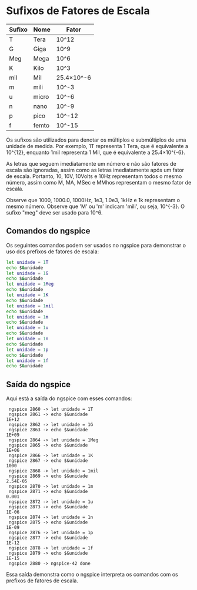# Sufixos de Fatores de Escala

| Sufixo | Nome  | Fator      |
| ------ | ----- | ---------- |
| T      | Tera  | 10^12      |
| G      | Giga  | 10^9       |
| Meg    | Mega  | 10^6       |
| K      | Kilo  | 10^3       |
| mil    | Mil   | 25.4×10^-6 |
| m      | mili  | 10^-3      |
| u      | micro | 10^-6      |
| n      | nano  | 10^-9      |
| p      | pico  | 10^-12     |
| f      | femto | 10^-15     |

Os sufixos são utilizados para denotar os múltiplos e
submúltiplos de uma unidade de medida. Por exemplo, 1T
representa 1 Tera, que é equivalente a 10^{12}, enquanto
1mil representa 1 Mil, que é equivalente a 25.4×10^{-6}.

As letras que seguem imediatamente um número e não são
fatores de escala são ignoradas, assim como as letras
imediatamente após um fator de escala. Portanto, 10, 10V,
10Volts e 10Hz representam todos o mesmo número, assim como M,
MA, MSec e MMhos representam o mesmo fator de escala.

Observe que 1000, 1000.0, 1000Hz, 1e3, 1.0e3, 1kHz e 1k
representam o mesmo número. Observe que 'M' ou 'm' indicam
'mili', ou seja, 10^{-3}. O sufixo "meg" deve ser usado
para 10^6.

## Comandos do ngspice

Os seguintes comandos podem ser usados no ngspice para
demonstrar o uso dos prefixos de fatores de escala:

```sh
let unidade = 1T
echo $&unidade
let unidade = 1G
echo $&unidade
let unidade = 1Meg
echo $&unidade
let unidade = 1K
echo $&unidade
let unidade = 1mil
echo $&unidade
let unidade = 1m
echo $&unidade
let unidade = 1u
echo $&unidade
let unidade = 1n
echo $&unidade
let unidade = 1p
echo $&unidade
let unidade = 1f
echo $&unidade
```

## Saída do ngspice

Aqui está a saída do ngspice com esses comandos:

```
 ngspice 2860 -> let unidade = 1T
 ngspice 2861 -> echo $&unidade
1E+12
 ngspice 2862 -> let unidade = 1G
 ngspice 2863 -> echo $&unidade
1E+09
 ngspice 2864 -> let unidade = 1Meg
 ngspice 2865 -> echo $&unidade
1E+06
 ngspice 2866 -> let unidade = 1K
 ngspice 2867 -> echo $&unidade
1000
 ngspice 2868 -> let unidade = 1mil
 ngspice 2869 -> echo $&unidade
2.54E-05
 ngspice 2870 -> let unidade = 1m
 ngspice 2871 -> echo $&unidade
0.001
 ngspice 2872 -> let unidade = 1u
 ngspice 2873 -> echo $&unidade
1E-06
 ngspice 2874 -> let unidade = 1n
 ngspice 2875 -> echo $&unidade
1E-09
 ngspice 2876 -> let unidade = 1p
 ngspice 2877 -> echo $&unidade
1E-12
 ngspice 2878 -> let unidade = 1f
 ngspice 2879 -> echo $&unidade
1E-15
 ngspice 2880 -> ngspice-42 done
```

Essa saída demonstra como o ngspice interpreta os comandos
com os prefixos de fatores de escala.
